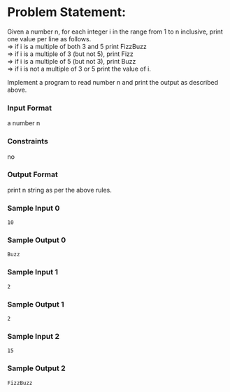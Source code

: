 # Problem Statement:

Given a number n, for each integer i in the range from 1 to n inclusive, print one value per line as follows.<br>
=> if i is a multiple of both 3 and 5 print FizzBuzz<br>
=> if i is a multiple of 3 (but not 5), print Fizz<br>
=> if i is a multiple of 5 (but not 3), print Buzz<br>
=> if i is not a multiple of 3 or 5 print the value of i.<br>

Implement a program to read number n and print the output as described above.

### Input Format

a number n

### Constraints

no

### Output Format

print n string as per the above rules.

### Sample Input 0
```
10
```
### Sample Output 0
```
Buzz
```
### Sample Input 1
```
2
```
### Sample Output 1
```
2
```
### Sample Input 2
```
15
```
### Sample Output 2
```
FizzBuzz
```
